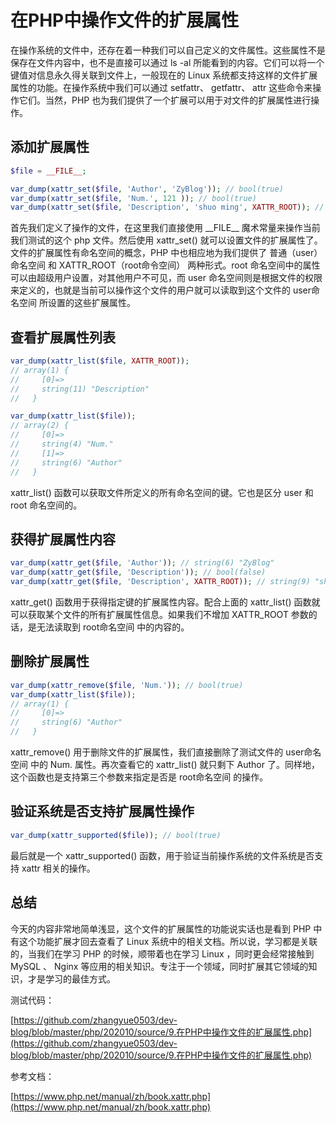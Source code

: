 # 在PHP中操作文件的扩展属性

在操作系统的文件中，还存在着一种我们可以自己定义的文件属性。这些属性不是保存在文件内容中，也不是直接可以通过 ls -al 所能看到的内容。它们可以将一个键值对信息永久得关联到文件上，一般现在的 Linux 系统都支持这样的文件扩展属性的功能。在操作系统中我们可以通过 setfattr、 getfattr、 attr 这些命令来操作它们。当然，PHP 也为我们提供了一个扩展可以用于对文件的扩展属性进行操作。

## 添加扩展属性

```php
$file = __FILE__;

var_dump(xattr_set($file, 'Author', 'ZyBlog')); // bool(true)
var_dump(xattr_set($file, 'Num.', 121 )); // bool(true)
var_dump(xattr_set($file, 'Description', 'shuo ming', XATTR_ROOT)); // bool(true)
```

首先我们定义了操作的文件，在这里我们直接使用 \_\_FILE\_\_ 魔术常量来操作当前我们测试的这个 php 文件。然后使用 xattr_set() 就可以设置文件的扩展属性了。文件的扩展属性有命名空间的概念，PHP 中也相应地为我们提供了 普通（user）命名空间 和 XATTR_ROOT（root命令空间） 两种形式。root 命名空间中的属性可以由超级用户设置，对其他用户不可见，而 user 命名空间则是根据文件的权限来定义的，也就是当前可以操作这个文件的用户就可以读取到这个文件的 user命名空间 所设置的这些扩展属性。

## 查看扩展属性列表

```php
var_dump(xattr_list($file, XATTR_ROOT));
// array(1) {
//     [0]=>
//     string(11) "Description"
//   }

var_dump(xattr_list($file));
// array(2) {
//     [0]=>
//     string(4) "Num."
//     [1]=>
//     string(6) "Author"
//   }
```

xattr_list() 函数可以获取文件所定义的所有命名空间的键。它也是区分 user 和 root 命名空间的。

## 获得扩展属性内容

```php
var_dump(xattr_get($file, 'Author')); // string(6) "ZyBlog"
var_dump(xattr_get($file, 'Description')); // bool(false)
var_dump(xattr_get($file, 'Description', XATTR_ROOT)); // string(9) "shuo ming"
```

xattr_get() 函数用于获得指定键的扩展属性内容。配合上面的 xattr_list() 函数就可以获取某个文件的所有扩展属性信息。如果我们不增加 XATTR_ROOT 参数的话，是无法读取到 root命名空间 中的内容的。

## 删除扩展属性

```php
var_dump(xattr_remove($file, 'Num.')); // bool(true)
var_dump(xattr_list($file));
// array(1) {
//     [0]=>
//     string(6) "Author"
//   }
```

xattr_remove() 用于删除文件的扩展属性，我们直接删除了测试文件的 user命名空间 中的 Num. 属性。再次查看它的 xattr_list() 就只剩下 Author 了。同样地，这个函数也是支持第三个参数来指定是否是 root命名空间 的操作。

## 验证系统是否支持扩展属性操作

```php
var_dump(xattr_supported($file)); // bool(true)
```

最后就是一个 xattr_supported() 函数，用于验证当前操作系统的文件系统是否支持 xattr 相关的操作。

## 总结

今天的内容非常地简单浅显，这个文件的扩展属性的功能说实话也是看到 PHP 中有这个功能扩展才回去查看了 Linux 系统中的相关文档。所以说，学习都是关联的，当我们在学习 PHP 的时候，顺带着也在学习 Linux ，同时更会经常接触到 MySQL 、 Nginx 等应用的相关知识。专注于一个领域，同时扩展其它领域的知识，才是学习的最佳方式。

测试代码：

[https://github.com/zhangyue0503/dev-blog/blob/master/php/202010/source/9.在PHP中操作文件的扩展属性.php](https://github.com/zhangyue0503/dev-blog/blob/master/php/202010/source/9.在PHP中操作文件的扩展属性.php)

参考文档：

[https://www.php.net/manual/zh/book.xattr.php](https://www.php.net/manual/zh/book.xattr.php)

